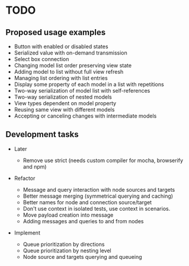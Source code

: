 # TODO


## Proposed usage examples

* Button with enabled or disabled states
* Serialized value with on-demand transmission
* Select box connection
* Changing model list order preserving view state
* Adding model to list without full view refresh
* Managing list ordering with list entries
* Display some property of each model in a list with repetitions
* Two-way serialization of model list with self-references
* Two-way serialization of nested models
* View types dependent on model property
* Reusing same view with different models
* Accepting or canceling changes with intermediate models


## Development tasks

* Later
  * Remove use strict (needs custom compiler for mocha, browserify and npm)

* Refactor
  * Message and query interaction with node sources and targets
  * Better message merging (symmetrical querying and caching)
  * Better names for node and connection source/target
  * Don't use context in isolated tests, use context in scenarios.
  * Move payload creation into message
  * Adding messages and queries to and from nodes

* Implement
  * Queue prioritization by directions
  * Queue prioritization by nesting level
  * Node source and targets querying and queueing
